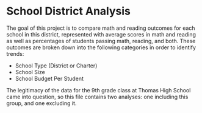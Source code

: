 # School District Analysis

The goal of this project is to compare math and reading outcomes for each school in this district, represented with average scores in math and reading as well as percentages of students passing math, reading, and both. These outcomes are broken down into the following categories in order to identify trends:

- School Type (District or Charter)
- School Size
- School Budget Per Student

The legitimacy of the data for the 9th grade class at Thomas High School came into question, so this file contains two analyses: one including this group, and one excluding it.
